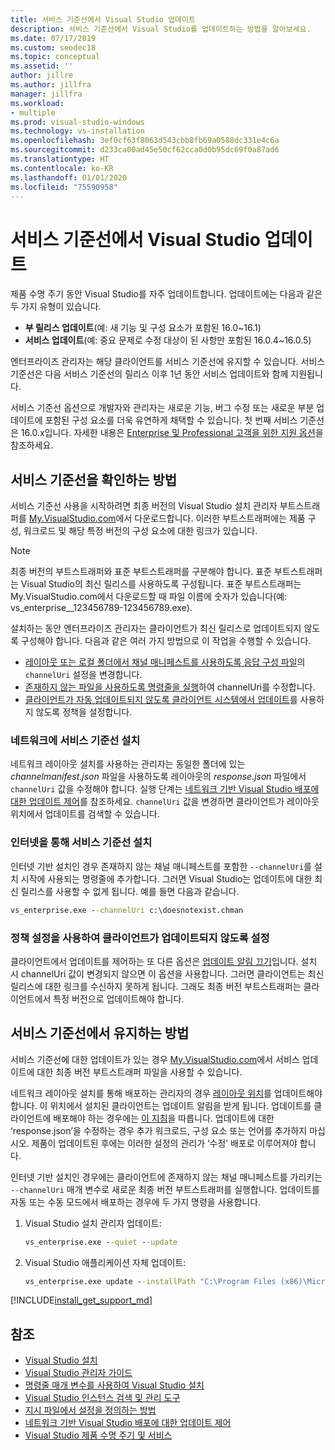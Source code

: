 ```yaml
---
title: 서비스 기준선에서 Visual Studio 업데이트
description: 서비스 기준선에서 Visual Studio를 업데이트하는 방법을 알아보세요.
ms.date: 07/17/2019
ms.custom: seodec18
ms.topic: conceptual
ms.assetid: ''
author: jillre
ms.author: jillfra
manager: jillfra
ms.workload:
- multiple
ms.prod: visual-studio-windows
ms.technology: vs-installation
ms.openlocfilehash: 3ef0cf63f8063d543cbb8fb69a0588dc331e4c6a
ms.sourcegitcommit: d233ca00ad45e50cf62cca0d0b95dc69f0a87ad6
ms.translationtype: HT
ms.contentlocale: ko-KR
ms.lasthandoff: 01/01/2020
ms.locfileid: "75590958"
---
```

# <a name="update-visual-studio-while-on-a-servicing-baseline"></a>서비스 기준선에서 Visual Studio 업데이트

제품 수명 주기 동안 Visual Studio를 자주 업데이트합니다. 업데이트에는 다음과 같은 두 가지 유형이 있습니다. 

* **부 릴리스 업데이트**(예: 새 기능 및 구성 요소가 포함된 16.0~16.1)  
* **서비스 업데이트**(예: 중요 문제로 수정 대상이 된 사항만 포함된 16.0.4~16.0.5)

엔터프라이즈 관리자는 해당 클라이언트를 서비스 기준선에 유지할 수 있습니다. 서비스 기준선은 다음 서비스 기준선의 릴리스 이후 1년 동안 서비스 업데이트와 함께 지원됩니다.

서비스 기준선 옵션으로 개발자와 관리자는 새로운 기능, 버그 수정 또는 새로운 부분 업데이트에 포함된 구성 요소를 더욱 유연하게 채택할 수 있습니다. 첫 번째 서비스 기준선은 16.0.x입니다. 자세한 내용은 [Enterprise 및 Professional 고객을 위한 지원 옵션](/visualstudio/releases/2019/servicing#support-options-for-enterprise-and-professional-customers)을 참조하세요.

## <a name="how-to-get-onto-a-servicing-baseline"></a>서비스 기준선을 확인하는 방법

서비스 기준선 사용을 시작하려면 최종 버전의 Visual Studio 설치 관리자 부트스트래퍼를 [My.VisualStudio.com](https://my.visualstudio.com/Downloads?q=visual%20studio%202019%20version%2016.0)에서 다운로드합니다. 이러한 부트스트래퍼에는 제품 구성, 워크로드 및 해당 특정 버전의 구성 요소에 대한 링크가 있습니다.

> [!NOTE]
> 최종 버전의 부트스트래퍼와 표준 부트스트래퍼를 구분해야 합니다. 표준 부트스트래퍼는 Visual Studio의 최신 릴리스를 사용하도록 구성됩니다. 표준 부트스트래퍼는 My.VisualStudio.com에서 다운로드할 때 파일 이름에 숫자가 있습니다(예: vs_enterprise__123456789-123456789.exe).

설치하는 동안 엔터프라이즈 관리자는 클라이언트가 최신 릴리스로 업데이트되지 않도록 구성해야 합니다. 다음과 같은 여러 가지 방법으로 이 작업을 수행할 수 있습니다.
- [레이아웃 또는 로컬 폴더에서 채널 매니페스트를 사용하도록 응답 구성 파일](update-servicing-baseline.md#install-a-servicing-baseline-on-a-network)의 `channelUri` 설정을 변경합니다.
- [존재하지 않는 파일을 사용하도록 명령줄을 실행](update-servicing-baseline.md#install-a-servicing-baseline-via-the-internet)하여 channelUri를 수정합니다.
- [클라이언트가 자동 업데이트되지 않도록 클라이언트 시스템에서 업데이트](update-servicing-baseline.md#use-policy-settings-to-disable-clients-from-updating)를 사용하지 않도록 정책을 설정합니다.

### <a name="install-a-servicing-baseline-on-a-network"></a>네트워크에 서비스 기준선 설치

네트워크 레이아웃 설치를 사용하는 관리자는 동일한 폴더에 있는 *channelmanifest.json* 파일을 사용하도록 레이아웃의 *response.json* 파일에서 `channelUri` 값을 수정해야 합니다. 실행 단계는 [네트워크 기반 Visual Studio 배포에 대한 업데이트 제어](controlling-updates-to-visual-studio-deployments.md)를 참조하세요. `channelUri` 값을 변경하면 클라이언트가 레이아웃 위치에서 업데이트를 검색할 수 있습니다.

### <a name="install-a-servicing-baseline-via-the-internet"></a>인터넷을 통해 서비스 기준선 설치

인터넷 기반 설치인 경우 존재하지 않는 채널 매니페스트를 포함한 `--channelUri`를 설치 시작에 사용되는 명령줄에 추가합니다. 그러면 Visual Studio는 업데이트에 대한 최신 릴리스를 사용할 수 없게 됩니다. 예를 들면 다음과 같습니다.

```cmd
vs_enterprise.exe --channelUri c:\doesnotexist.chman
```

### <a name="use-policy-settings-to-disable-clients-from-updating"></a>정책 설정을 사용하여 클라이언트가 업데이트되지 않도록 설정

클라이언트에서 업데이트를 제어하는 또 다른 옵션은 [업데이트 알림 끄기](controlling-updates-to-visual-studio-deployments.md)입니다. 설치 시 channelUri 값이 변경되지 않으면 이 옵션을 사용합니다. 그러면 클라이언트는 최신 릴리스에 대한 링크를 수신하지 못하게 됩니다. 그래도 최종 버전 부트스트래퍼는 클라이언트에서 특정 버전으로 업데이트해야 합니다.

## <a name="how-to-stay-on-a-servicing-baseline"></a>서비스 기준선에서 유지하는 방법

서비스 기준선에 대한 업데이트가 있는 경우 [My.VisualStudio.com](https://my.visualstudio.com/Downloads?q=visual%20studio%202019%20version%2016.0)에서 서비스 업데이트에 대한 최종 버전 부트스트래퍼 파일을 사용할 수 있습니다.

네트워크 레이아웃 설치를 통해 배포하는 관리자의 경우 [레이아웃 위치](update-a-network-installation-of-visual-studio.md)를 업데이트해야 합니다. 이 위치에서 설치된 클라이언트는 업데이트 알림을 받게 됩니다. 업데이트를 클라이언트에 배포해야 하는 경우에는 [이 지침](update-a-network-installation-of-visual-studio.md#how-to-deploy-an-update-to-client-machines)을 따릅니다. 업데이트에 대한 ‘response.json’을 수정하는 경우 추가 워크로드, 구성 요소 또는 언어를 추가하지 마십시오. 제품이 업데이트된 후에는 이러한 설정의 관리가 ‘수정’ 배포로 이루어져야 합니다.

인터넷 기반 설치인 경우에는 클라이언트에 존재하지 않는 채널 매니페스트를 가리키는 `--channelUri` 매개 변수로 새로운 최종 버전 부트스트래퍼를 실행합니다. 업데이트를 자동 또는 수동 모드에서 배포하는 경우에 두 가지 명령을 사용합니다.

1. Visual Studio 설치 관리자 업데이트:

    ```cmd
    vs_enterprise.exe --quiet --update
    ```

2. Visual Studio 애플리케이션 자체 업데이트:

    ```cmd
    vs_enterprise.exe update --installPath "C:\Program Files (x86)\Microsoft Visual Studio\2019\Enterprise" --quiet --wait --norestart --channelUri c:\doesnotexist.chman
    ```

[!INCLUDE[install_get_support_md](includes/install_get_support_md.md)]

## <a name="see-also"></a>참조

* [Visual Studio 설치](install-visual-studio.md)
* [Visual Studio 관리자 가이드](visual-studio-administrator-guide.md)
* [명령줄 매개 변수를 사용하여 Visual Studio 설치](use-command-line-parameters-to-install-visual-studio.md)
* [Visual Studio 인스턴스 검색 및 관리 도구](tools-for-managing-visual-studio-instances.md)
* [지시 파일에서 설정을 정의하는 방법](automated-installation-with-response-file.md)
* [네트워크 기반 Visual Studio 배포에 대한 업데이트 제어](controlling-updates-to-visual-studio-deployments.md)
* [Visual Studio 제품 수명 주기 및 서비스](/visualstudio/releases/2019/servicing/)

